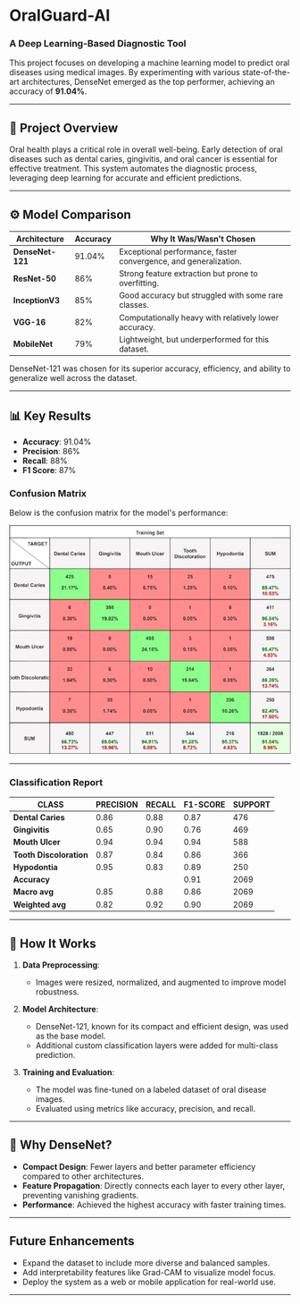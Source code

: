 # OralGuard-AI  
### A Deep Learning-Based Diagnostic Tool  

This project focuses on developing a machine learning model to predict oral diseases using medical images. By experimenting with various state-of-the-art architectures, DenseNet emerged as the top performer, achieving an accuracy of **91.04%**.  

---

## 📌 Project Overview 
Oral health plays a critical role in overall well-being. Early detection of oral diseases such as dental caries, gingivitis, and oral cancer is essential for effective treatment. This system automates the diagnostic process, leveraging deep learning for accurate and efficient predictions.  

---

## ⚙️ Model Comparison  

| **Architecture**  | **Accuracy** | **Why It Was/Wasn't Chosen**                             |  
|--------------------|--------------|---------------------------------------------------------|  
| **DenseNet-121**   | 91.04%       | Exceptional performance, faster convergence, and generalization. |  
| **ResNet-50**      | 86%          | Strong feature extraction but prone to overfitting.     |  
| **InceptionV3**    | 85%          | Good accuracy but struggled with some rare classes.     |  
| **VGG-16**         | 82%          | Computationally heavy with relatively lower accuracy.   |  
| **MobileNet**      | 79%          | Lightweight, but underperformed for this dataset.       |  

DenseNet-121 was chosen for its superior accuracy, efficiency, and ability to generalize well across the dataset.  

---

## 📊 Key Results  
- **Accuracy**: 91.04%  
- **Precision**: 86%  
- **Recall**: 88%  
- **F1 Score**: 87%  

### Confusion Matrix  
Below is the confusion matrix for the model's performance:  

![Confusion Matrix](https://github.com/sajaltandon/OralGuard-AI/blob/main/result/Confusion%20Matrix.jpg)  

---

### Classification Report  

| CLASS                 | PRECISION | RECALL | F1-SCORE | SUPPORT |  
|-----------------------|-----------|--------|----------|---------|  
| **Dental Caries**     | 0.86      | 0.88   | 0.87     | 476     |  
| **Gingivitis**        | 0.65      | 0.90   | 0.76     | 469     |  
| **Mouth Ulcer**       | 0.94      | 0.94   | 0.94     | 588     |  
| **Tooth Discoloration** | 0.87      | 0.84   | 0.86     | 366     |  
| **Hypodontia**        | 0.95      | 0.83   | 0.89     | 250     |  
| **Accuracy**          |           |        | 0.91     | 2069    |  
| **Macro avg**         | 0.85      | 0.88   | 0.86     | 2069    |  
| **Weighted avg**      | 0.82      | 0.92   | 0.90     | 2069    |  

---

## 🚀 How It Works  
1. **Data Preprocessing**:  
   - Images were resized, normalized, and augmented to improve model robustness.  

2. **Model Architecture**:  
   - DenseNet-121, known for its compact and efficient design, was used as the base model.  
   - Additional custom classification layers were added for multi-class prediction.  

3. **Training and Evaluation**:  
   - The model was fine-tuned on a labeled dataset of oral disease images.  
   - Evaluated using metrics like accuracy, precision, and recall.  

---

## 🤔 Why DenseNet?  
- **Compact Design**: Fewer layers and better parameter efficiency compared to other architectures.  
- **Feature Propagation**: Directly connects each layer to every other layer, preventing vanishing gradients.  
- **Performance**: Achieved the highest accuracy with faster training times.  

---

## Future Enhancements  
- Expand the dataset to include more diverse and balanced samples.  
- Add interpretability features like Grad-CAM to visualize model focus.  
- Deploy the system as a web or mobile application for real-world use.  

---

